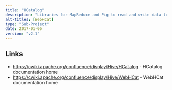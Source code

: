 ```yaml
---
title: "HCatalog"
description: "Libraries for MapReduce and Pig to read and write data to and from Hive tables, albeit with some limitations. Also supports a CLI for querying and updating the Hive Metastore, however this doesn't support the full range of Hive DDL commands.  Includes WebHCat, a REST API over the HCatalog CLI that also supports the execution of MapReduce, Pig, Hive and Sqoop jobs.  Donated to the Apache foundation by Yahoo in March 2011, had WebHCat folded in in July 2012, graduating as a top level project in February 2013, but then almost immediately was folded into Hive in March 2013 as part of the Hive 0.11 release.  Has seem limited development since this time."
alt-titles: [WebHCat]
type: "Sub-Project"
date: 2017-01-06
version: "v2.1"
---
```

## Links

* <https://cwiki.apache.org/confluence/display/Hive/HCatalog> - HCatalog documentation home
* <https://cwiki.apache.org/confluence/display/Hive/WebHCat> - WebHCat documentation home